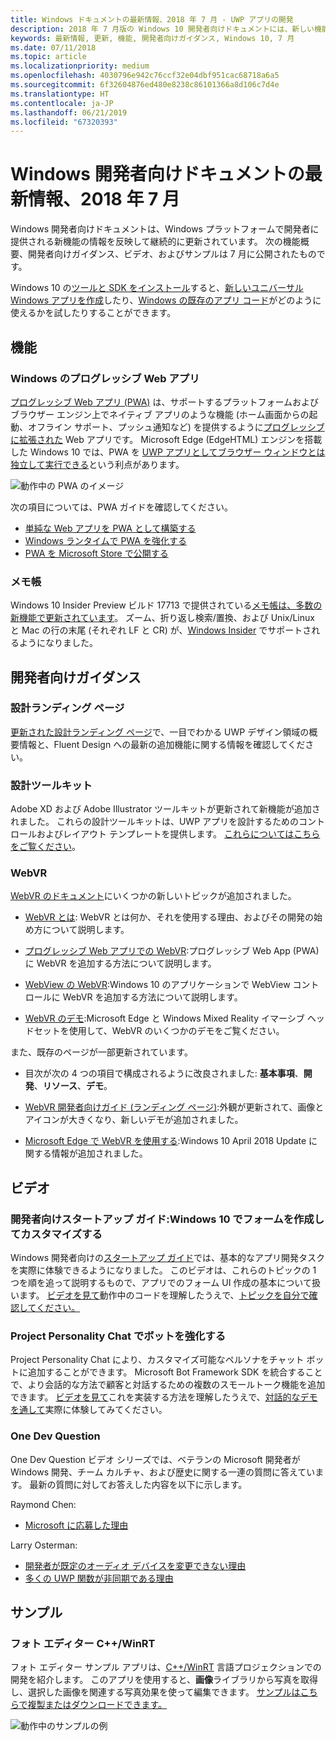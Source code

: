 ```yaml
---
title: Windows ドキュメントの最新情報、2018 年 7 月 - UWP アプリの開発
description: 2018 年 7 月版の Windows 10 開発者向けドキュメントには、新しい機能、ビデオ、サンプル、開発者向けガイダンスが追加されました。
keywords: 最新情報, 更新, 機能, 開発者向けガイダンス, Windows 10, 7 月
ms.date: 07/11/2018
ms.topic: article
ms.localizationpriority: medium
ms.openlocfilehash: 4030796e942c76ccf32e04dbf951cac68718a6a5
ms.sourcegitcommit: 6f32604876ed480e8238c86101366a8d106c7d4e
ms.translationtype: HT
ms.contentlocale: ja-JP
ms.lasthandoff: 06/21/2019
ms.locfileid: "67320393"
---
```

# <a name="whats-new-in-the-windows-developer-docs-in-july-2018"></a>Windows 開発者向けドキュメントの最新情報、2018 年 7 月

Windows 開発者向けドキュメントは、Windows プラットフォームで開発者に提供される新機能の情報を反映して継続的に更新されています。 次の機能概要、開発者向けガイダンス、ビデオ、およびサンプルは 7 月に公開されたものです。

Windows 10 の[ツールと SDK をインストール](https://go.microsoft.com/fwlink/?LinkId=821431)すると、[新しいユニバーサル Windows アプリを作成](../get-started/create-uwp-apps.md)したり、[Windows の既存のアプリ コード](../porting/index.md)がどのように使えるかを試したりすることができます。

## <a name="features"></a>機能

### <a name="progressive-web-apps-on-windows"></a>Windows のプログレッシブ Web アプリ

[プログレッシブ Web アプリ (PWA)](https://developer.microsoft.com/windows/pwa) は、サポートするプラットフォームおよびブラウザー エンジン上でネイティブ アプリのような機能 (ホーム画面からの起動、オフライン サポート、プッシュ通知など) を提供するように[プログレッシブに拡張された](https://www.wikipedia.org/wiki/Progressive_enhancement) Web アプリです。 Microsoft Edge (EdgeHTML) エンジンを搭載した Windows 10 では、PWA を [UWP アプリとしてブラウザー ウィンドウとは独立して実行できる](https://docs.microsoft.com/microsoft-edge/progressive-web-apps/windows-features)という利点があります。

![動作中の PWA のイメージ](images/progressive-web-apps.jpg)

次の項目については、PWA ガイドを確認してください。

* [単純な Web アプリを PWA として構築する](https://docs.microsoft.com/microsoft-edge/progressive-web-apps/get-started)
* [Windows ランタイムで PWA を強化する](https://docs.microsoft.com/en-us/microsoft-edge/progressive-web-apps/windows-features)
* [PWA を Microsoft Store で公開する](https://docs.microsoft.com/microsoft-edge/progressive-web-apps/microsoft-store)

### <a name="notepad"></a>メモ帳

Windows 10 Insider Preview ビルド 17713 で提供されている[メモ帳は、多数の新機能で更新されています](https://aka.ms/ant-man)。 ズーム、折り返し検索/置換、および Unix/Linux と Mac の行の末尾 (それぞれ LF と CR) が、[Windows Insider](https://insider.windows.com/) でサポートされるようになりました。 

## <a name="developer-guidance"></a>開発者向けガイダンス

### <a name="design-landing-page"></a>設計ランディング ページ

[更新された設計ランディング ページ](https://developer.microsoft.com/windows/apps/design)で、一目でわかる UWP デザイン領域の概要情報と、Fluent Design への最新の追加機能に関する情報を確認してください。

### <a name="design-toolkits"></a>設計ツールキット

Adobe XD および Adobe Illustrator ツールキットが更新されて新機能が追加されました。 これらの設計ツールキットは、UWP アプリを設計するためのコントロールおよびレイアウト テンプレートを提供します。 [これらについてはこちらをご覧ください](../design/downloads/index.md)。

### <a name="webvr"></a>WebVR

[WebVR のドキュメント](https://docs.microsoft.com/microsoft-edge/webvr/)にいくつかの新しいトピックが追加されました。

* [WebVR とは](https://docs.microsoft.com/microsoft-edge/webvr/what-is-webvr): WebVR とは何か、それを使用する理由、およびその開発の始め方について説明します。

* [プログレッシブ Web アプリでの WebVR](https://docs.microsoft.com/microsoft-edge/webvr/webvr-in-pwas):プログレッシブ Web App (PWA) に WebVR を追加する方法について説明します。

* [WebView の WebVR](https://docs.microsoft.com/microsoft-edge/webvr/webvr-in-webview):Windows 10 のアプリケーションで WebView コントロールに WebVR を追加する方法について説明します。

* [WebVR のデモ](https://docs.microsoft.com/microsoft-edge/webvr/demos):Microsoft Edge と Windows Mixed Reality イマーシブ ヘッドセットを使用して、WebVR のいくつかのデモをご覧ください。

また、既存のページが一部更新されています。

* 目次が次の 4 つの項目で構成されるように改良されました: **基本事項**、**開発**、**リソース**、**デモ**。

* [WebVR 開発者向けガイド (ランディング ページ)](https://docs.microsoft.com/microsoft-edge/webvr/):外観が更新されて、画像とアイコンが大きくなり、新しいデモが追加されました。

* [Microsoft Edge で WebVR を使用する](https://docs.microsoft.com/microsoft-edge/webvr/webvr-with-edge):Windows 10 April 2018 Update に関する情報が追加されました。

## <a name="videos"></a>ビデオ

### <a name="get-started-for-devs-create-and-customize-a-form-on-windows-10"></a>開発者向けスタートアップ ガイド:Windows 10 でフォームを作成してカスタマイズする

Windows 開発者向けの[スタートアップ ガイド](../get-started/index.md)では、基本的なアプリ開発タスクを実際に体験できるようになりました。 このビデオは、これらのトピックの 1 つを順を追って説明するもので、アプリでのフォーム UI 作成の基本について扱います。 [ビデオを見て](https://www.youtube.com/watch?v=AgngKzq4hKI&feature=youtu.be)動作中のコードを理解したうえで、[トピックを自分で確認してください。](https://aka.ms/CreateForms)

### <a name="enhance-your-bot-with-project-personality-chat"></a>Project Personality Chat でボットを強化する

Project Personality Chat により、カスタマイズ可能なペルソナをチャット ボットに追加することができます。 Microsoft Bot Framework SDK を統合することで、より会話的な方法で顧客と対話するための複数のスモールトーク機能を追加できます。 [ビデオを見て](https://www.youtube.com/watch?v=5C_uD8g2QKg&feature=youtu.be)これを実装する方法を理解したうえで、[対話的なデモを通して](https://aka.ms/PersonalityChat)実際に体験してみてください。

### <a name="one-dev-question"></a>One Dev Question

One Dev Question ビデオ シリーズでは、ベテランの Microsoft 開発者が Windows 開発、チーム カルチャ、および歴史に関する一連の質問に答えています。 最新の質問に対してお答えした内容を以下に示します。

Raymond Chen:

* [Microsoft に応募した理由](https://www.youtube.com/watch?v=oL8ymamkEMU&feature=youtu.be)

Larry Osterman:

* [開発者が既定のオーディオ デバイスを変更できない理由](https://www.youtube.com/watch?v=6aNUoVfbnmg&feature=youtu.be)
* [多くの UWP 関数が非同期である理由](https://www.youtube.com/watch?v=5M724QIy1Mk&feature=youtu.be)

## <a name="samples"></a>サンプル

### <a name="photo-editor-cwinrt"></a>フォト エディター C++/WinRT

フォト エディター サンプル アプリは、[C++/WinRT](../cpp-and-winrt-apis/intro-to-using-cpp-with-winrt.md) 言語プロジェクションでの開発を紹介します。 このアプリを使用すると、**画像**ライブラリから写真を取得し、選択した画像を関連する写真効果を使って編集できます。 [サンプルはこちらで複製またはダウンロードできます。](https://github.com/Microsoft/Windows-appsample-photo-editor)

![動作中のサンプルの例](images/photo-editor-banner.png)
